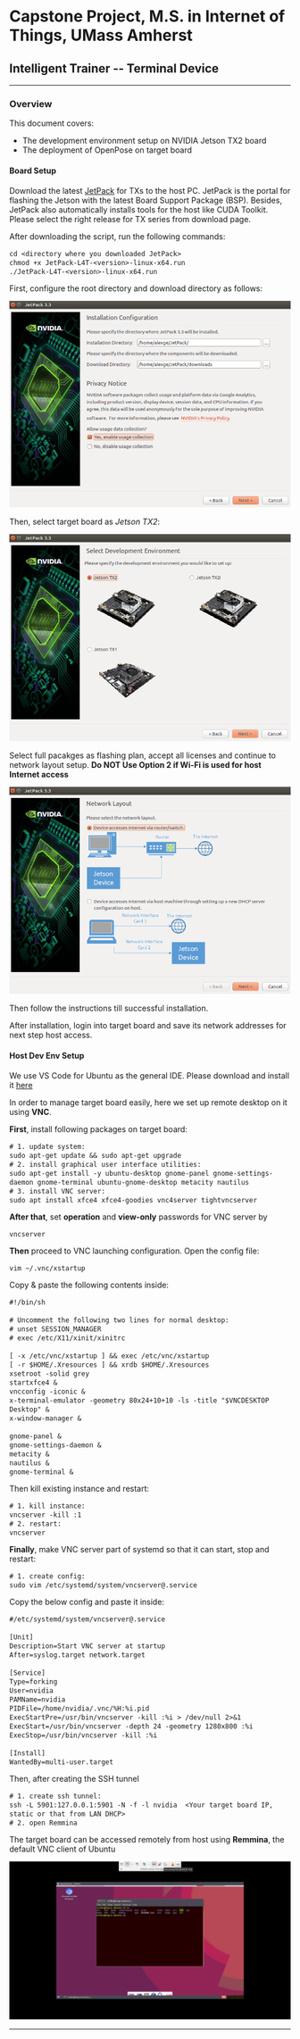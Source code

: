 # Capstone Project, M.S. in Internet of Things, UMass Amherst

## Intelligent Trainer -- Terminal Device

---

### Overview

This document covers: 

* The development environment setup on NVIDIA Jetson TX2 board
* The deployment of OpenPose on target board

#### Board Setup

Download the latest [JetPack](https://developer.nvidia.com/embedded/jetpack) for TXs to the host PC. JetPack is the portal for flashing the Jetson with the latest Board Support Package (BSP). Besides, JetPack also automatically installs tools for the host like CUDA Toolkit. Please select the right release for TX series from download page.

After downloading the script, run the following commands:

```shell
cd <directory where you downloaded JetPack>
chmod +x JetPack-L4T-<version>-linux-x64.run 
./JetPack-L4T-<version>-linux-x64.run
```

First, configure the root directory and download directory as follows:

<img src="resources/pictures/installation-configuration.png" alt="Jetson Installation Configuration">

Then, select target board as *Jetson TX2*:

<img src="resources/pictures/target-board-selection.png" alt="Target Board Selection">

Select full pacakges as flashing plan, accept all licenses and continue to network layout setup. **Do NOT Use Option 2 if Wi-Fi is used for host Internet access**

<img src="resources/pictures/network-layout--host-and-target.png" alt="Network Layout">

Then follow the instructions till successful installation.

After installation, login into target board and save its network addresses for next step host access.

#### Host Dev Env Setup

We use VS Code for Ubuntu as the general IDE. Please download and install it [here](https://code.visualstudio.com/download)

In order to manage target board easily, here we set up remote desktop on it using **VNC**.

**First**, install following packages on target board:

```shell
# 1. update system:
sudo apt-get update && sudo apt-get upgrade
# 2. install graphical user interface utilities:
sudo apt-get install -y ubuntu-desktop gnome-panel gnome-settings-daemon gnome-terminal ubuntu-gnome-desktop metacity nautilus
# 3. install VNC server:
sudo apt install xfce4 xfce4-goodies vnc4server tightvncserver
```

**After that**, set **operation** and **view-only** passwords for VNC server by

```shell
vncserver
```

**Then** proceed to VNC launching configuration. Open the config file:
```shell
vim ~/.vnc/xstartup
```

Copy & paste the following contents inside:
```shell
#!/bin/sh

# Uncomment the following two lines for normal desktop:
# unset SESSION_MANAGER
# exec /etc/X11/xinit/xinitrc

[ -x /etc/vnc/xstartup ] && exec /etc/vnc/xstartup
[ -r $HOME/.Xresources ] && xrdb $HOME/.Xresources
xsetroot -solid grey
startxfce4 &
vncconfig -iconic &
x-terminal-emulator -geometry 80x24+10+10 -ls -title "$VNCDESKTOP Desktop" &
x-window-manager &

gnome-panel &
gnome-settings-daemon &
metacity &
nautilus &
gnome-terminal &
```

Then kill existing instance and restart:
```shell
# 1. kill instance:
vncserver -kill :1
# 2. restart:
vncserver
```

**Finally**, make VNC server part of systemd so that it can start, stop and restart:
```shell
# 1. create config:
sudo vim /etc/systemd/system/vncserver@.service
```

Copy the below config and paste it inside:
```shell
#/etc/systemd/system/vncserver@.service

[Unit]
Description=Start VNC server at startup
After=syslog.target network.target

[Service]
Type=forking
User=nvidia
PAMName=nvidia
PIDFile=/home/nvidia/.vnc/%H:%i.pid
ExecStartPre=/usr/bin/vncserver -kill :%i > /dev/null 2>&1
ExecStart=/usr/bin/vncserver -depth 24 -geometry 1280x800 :%i
ExecStop=/usr/bin/vncserver -kill :%i

[Install]
WantedBy=multi-user.target
```

Then, after creating the SSH tunnel

```shell
# 1. create ssh tunnel:
ssh -L 5901:127.0.0.1:5901 -N -f -l nvidia  <Your target board IP, static or that from LAN DHCP>
# 2. open Remmina
```

The target board can be accessed remotely from host using **Remmina**, the default VNC client of Ubuntu

<img src="resources/pictures/jetson-tx2-from-vnc.png" alt="Remote Desktop with VNC">

---